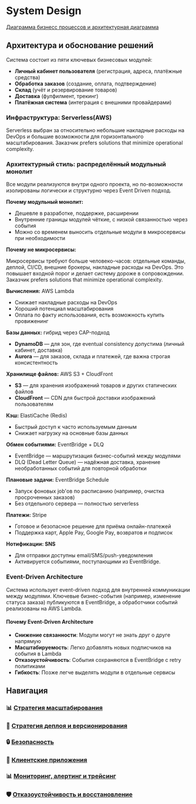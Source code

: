 # System Design

[Диаграмма бизнесс процессов и архитектурная диаграмма](https://miro.com/welcomeonboard/T09WYStlK21EMTVkSEhhY3gvMER6dGxBVWpXMk81SnQvRXQ4Y2x0NXN3YWxOcWRoczlQaWNVWWVUWWpWVXo0M3lkVGUyZDVHNVlzUUkzTGM5TGUycTFkdTYxOEpuRml4QnMzN2lSajZ1YWhyR053OTR1TFlZaG8wQWEvNGNTdlVyVmtkMG5hNDA3dVlncnBvRVB2ZXBnPT0hdjE=?share_link_id=671538498817)

## Архитектура и обоснование решений

Система состоит из пяти ключевых бизнесовых модулей:

* **Личный кабинет пользователя** (регистрация, адреса, платёжные средства)
* **Обработка заказов** (создание, оплата, подтверждение)
* **Склад** (учёт и резервирование товаров)
* **Доставка** (фулфилмент, трекинг)
* **Платёжная система** (интеграция с внешними провайдерами)

### Инфраструктура: Serverless(AWS)

Serverless выбран за относительно небольшие накладные расходы на DevOps и большие возможности для горизонтального масштабирования. Заказчик prefers solutions that minimize operational complexity.

### Архитектурный стиль: распределённый модульный монолит

Все модули реализуются внутри одного проекта, но по-возможности изолированы логически и структурно через Event Driven подход.

**Почему модульный монолит:**

* Дешевле в разработке, поддержке, расширении
* Внутренние границы модулей чёткие, с низкой связанностью через события
* Можно со временем выносить отдельные модули в микросервисы при необходимости

**Почему не микросервисы:**

Микросервисы требуют больше человеко-часов: отдельные команды, деплой, CI/CD, внешние брокеры, накладные расходы на DevOps. Это повышает входной порог и делает систему дороже в сопровождении. Заказчик prefers solutions that minimize operational complexity.

**Вычисления:** AWS Lambda

* Снижает накладные расходы на DevOps
* Хороший потенциал масштабирования
* Оплата по факту использования, есть возможность купить провиженинг

**Базы данных:** гибрид через CAP-подход

* **DynamoDB** — для зон, где eventual consistency допустима (личный кабинет, доставка)
* **Aurora** — для заказов, склада и платежей, где важна строгая консистентность

**Хранилище файлов:** AWS S3 + CloudFront

* **S3** — для хранения изображений товаров и других статических файлов
* **CloudFront** — CDN для быстрой доставки изображений пользователям

**Кэш:** ElastiCache (Redis)

* Быстрый доступ к часто используемым данным
* Снижает нагрузку на основные базы данных

**Обмен событиями:** EventBridge + DLQ

* EventBridge — маршрутизация бизнес-событий между модулями
* DLQ (Dead Letter Queue) — надёжная доставка, хранение необработанных событий для повторной обработки

**Плановые задачи:** EventBridge Schedule

* Запуск фоновых job'ов по расписанию (например, очистка просроченных заказов)
* Без отдельного сервера — полностью serverless

**Платежи:** Stripe

* Готовое и безопасное решение для приёма онлайн-платежей
* Поддержка карт, Apple Pay, Google Pay, возвратов и подписок

**Нотификации: SNS**

* Для отправки доступны email/SMS/push-уведомления
* Активируется событиями, поступающими из EventBridge.

### Event-Driven Architecture

Система использует event-driven подход для внутренней коммуникации между модулями. Ключевые бизнес-события (например, изменение статуса заказа) публикуются в EventBridge, а обработчики событий реализованы на AWS Lambda.

#### Почему Event-Driven Architecture

- **Снижение связанности**: Модули могут не знать друг о друге напрямую
- **Масштабируемость**: Легко добавлять новых подписчиков на события в Lambda
- **Отказоустойчивость**: События сохраняются в EventBridge с retry политиками
- **Гибкость**: Позже легче выделять модули в отдельные сервисы

## Навигация

### 📊 [Стратегия масштабирования](Scaling.md)

### 🚀 [Стратегия деплоя и версионирования](Deployment.md)

### 🔒 [Безопасность](Security.md)

### 📱 [Клиентские приложения](ClientApplications.md)

### 📊 [Мониторинг, алертинг и трейсинг](Monitoring.md)

### 🛡️ [Отказоустойчивость и восстановление](FaultTolerance.md)
